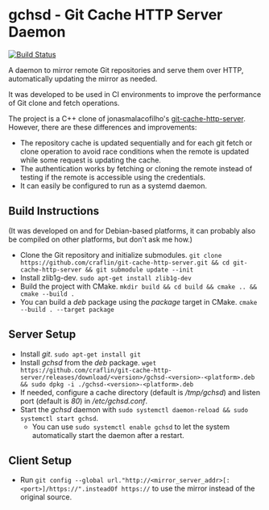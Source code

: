 
# gchsd - Git Cache HTTP Server Daemon

[![Build Status](http://xaws6t1emwa2m5pr.myfritz.net:8080/buildStatus/icon?job=craflin%2Fgit-cache-http-server%2Fmaster)](http://xaws6t1emwa2m5pr.myfritz.net:8080/job/craflin/job/git-cache-http-server/job/master/)

A daemon to mirror remote Git repositories and serve them over HTTP, automatically updating the mirror as needed.

It was developed to be used in CI environments to improve the performance of Git clone and fetch operations.

The project is a C++ clone of jonasmalacofilho's [git-cache-http-server](https://github.com/jonasmalacofilho/git-cache-http-server).
However, there are these differences and improvements:
* The repository cache is updated sequentially and for each git fetch or clone operation to avoid race conditions when the remote is updated while some request is updating the cache.
* The authentication works by fetching or cloning the remote instead of testing if the remote is accessible using the credentials.
* It can easily be configured to run as a systemd daemon.

## Build Instructions

(It was developed on and for Debian-based platforms, it can probably also be compiled on other platforms, but don't ask me how.)

* Clone the Git repository and initialize submodules. `git clone https://github.com/craflin/git-cache-http-server.git && cd git-cache-http-server && git submodule update --init`
* Install zlib1g-dev. `sudo apt-get install zlib1g-dev`
* Build the project with CMake. `mkdir build && cd build && cmake .. && cmake --build .`
* You can build a *deb* package using the *package* target in CMake. `cmake --build . --target package`

## Server Setup

* Install *git*. `sudo apt-get install git`
* Install *gchsd* from the *deb* package. `wget https://github.com/craflin/git-cache-http-server/releases/download/<version>/gchsd-<version>-<platform>.deb && sudo dpkg -i ./gchsd-<version>-<platform>.deb`
* If needed, configure a cache directory (default is */tmp/gchsd*) and listen port (default is *80*) in */etc/gchsd.conf*.
* Start the *gchsd* daemon with `sudo systemctl daemon-reload && sudo systemctl start gchsd`.
  * You can use `sudo systemctl enable gchsd` to let the system automatically start the daemon after a restart.

## Client Setup

* Run `git config --global url."http://<mirror_server_addr>[:<port>]/https://".insteadOf https://` to use the mirror instead of the original source.
